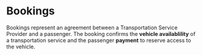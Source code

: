 # Bookings

Bookings represent an agreement between a Transportation Service Provider and a passenger. The booking confirms the **vehicle availablility** of a transportation service and the passenger **payment** to reserve access to the vehicle.



